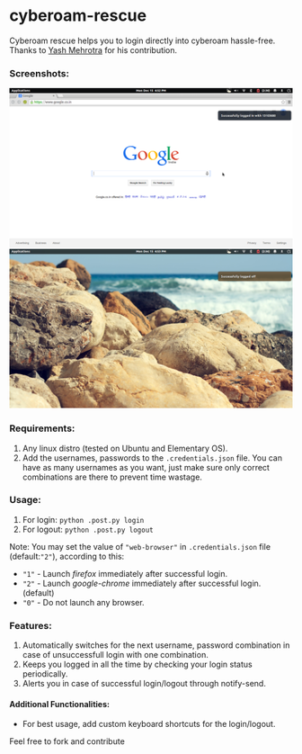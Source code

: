 cyberoam-rescue
===============
Cyberoam rescue helps you to login directly into cyberoam hassle-free.  
Thanks to [Yash Mehrotra](https://github.com/yashmehrotra) for his contribution.        

### Screenshots:  
![Login](https://github.com/526avijitgupta/cyberoam-rescue/blob/master/screenshots/login.png "Login")  
![Logout](https://github.com/526avijitgupta/cyberoam-rescue/blob/master/screenshots/logout.png "Logout")  

### Requirements:  
1. Any linux distro (tested on Ubuntu and Elementary OS).    
2. Add the usernames, passwords to the `.credentials.json` file. You can have as many usernames as you want, just make sure only correct combinations are there to prevent time wastage.      

### Usage:  
1. For login: `python .post.py login`  
2. For logout: `python .post.py logout`  

Note: You may set the value of `"web-browser"` in `.credentials.json` file (default:`"2"`), according to this:
* `"1"` - Launch *firefox* immediately after successful login.
* `"2"` - Launch *google-chrome* immediately after successful login. (default)
* `"0"` - Do not launch any browser.

### Features:  
1. Automatically switches for the next username, password combination in case of unsuccessfull login with one combination.   
2. Keeps you logged in all the time by checking your login status periodically.  
3. Alerts you in case of successful login/logout through notify-send.  

#### Additional Functionalities:  
* For best usage, add custom keyboard shortcuts for the login/logout.  

Feel free to fork and contribute
